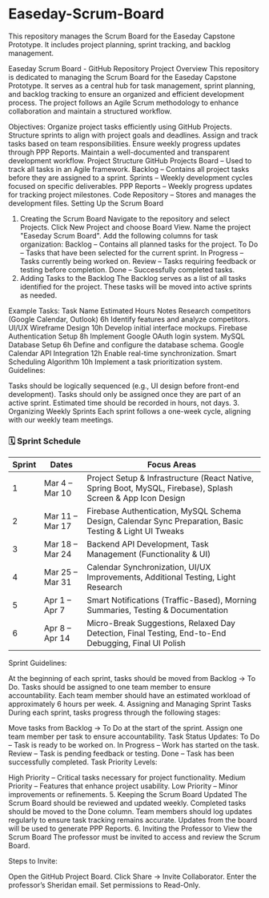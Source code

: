 # Easeday-Scrum-Board
This repository manages the Scrum Board for the Easeday Capstone Prototype. It includes project planning, sprint tracking, and backlog management.

Easeday Scrum Board - GitHub Repository
Project Overview
This repository is dedicated to managing the Scrum Board for the Easeday Capstone Prototype. It serves as a central hub for task management, sprint planning, and backlog tracking to ensure an organized and efficient development process. The project follows an Agile Scrum methodology to enhance collaboration and maintain a structured workflow.

Objectives:
Organize project tasks efficiently using GitHub Projects.
Structure sprints to align with project goals and deadlines.
Assign and track tasks based on team responsibilities.
Ensure weekly progress updates through PPP Reports.
Maintain a well-documented and transparent development workflow.
Project Structure
GitHub Projects Board – Used to track all tasks in an Agile framework.
Backlog – Contains all project tasks before they are assigned to a sprint.
Sprints – Weekly development cycles focused on specific deliverables.
PPP Reports – Weekly progress updates for tracking project milestones.
Code Repository – Stores and manages the development files.
Setting Up the Scrum Board
1. Creating the Scrum Board
Navigate to the repository and select Projects.
Click New Project and choose Board View.
Name the project "Easeday Scrum Board".
Add the following columns for task organization:
Backlog – Contains all planned tasks for the project.
To Do – Tasks that have been selected for the current sprint.
In Progress – Tasks currently being worked on.
Review – Tasks requiring feedback or testing before completion.
Done – Successfully completed tasks.
2. Adding Tasks to the Backlog
The Backlog serves as a list of all tasks identified for the project. These tasks will be moved into active sprints as needed.

Example Tasks:
Task Name	Estimated Hours	Notes
Research competitors (Google Calendar, Outlook)	6h	Identify features and analyze competitors.
UI/UX Wireframe Design	10h	Develop initial interface mockups.
Firebase Authentication Setup	8h	Implement Google OAuth login system.
MySQL Database Setup	6h	Define and configure the database schema.
Google Calendar API Integration	12h	Enable real-time synchronization.
Smart Scheduling Algorithm	10h	Implement a task prioritization system.
Guidelines:

Tasks should be logically sequenced (e.g., UI design before front-end development).
Tasks should only be assigned once they are part of an active sprint.
Estimated time should be recorded in hours, not days.
3. Organizing Weekly Sprints
Each sprint follows a one-week cycle, aligning with our weekly team meetings.

### 🗓 Sprint Schedule

| Sprint | Dates            | Focus Areas                                                                 |
|--------|------------------|-----------------------------------------------------------------------------|
| 1      | Mar 4 – Mar 10   | Project Setup & Infrastructure (React Native, Spring Boot, MySQL, Firebase), Splash Screen & App Icon Design |
| 2      | Mar 11 – Mar 17  | Firebase Authentication, MySQL Schema Design, Calendar Sync Preparation, Basic Testing & Light UI Tweaks |
| 3      | Mar 18 – Mar 24  | Backend API Development, Task Management (Functionality & UI)              |
| 4      | Mar 25 – Mar 31  | Calendar Synchronization, UI/UX Improvements, Additional Testing, Light Research |
| 5      | Apr 1 – Apr 7    | Smart Notifications (Traffic-Based), Morning Summaries, Testing & Documentation |
| 6      | Apr 8 – Apr 14   | Micro-Break Suggestions, Relaxed Day Detection, Final Testing, End-to-End Debugging, Final UI Polish |


Sprint Guidelines:

At the beginning of each sprint, tasks should be moved from Backlog → To Do.
Tasks should be assigned to one team member to ensure accountability.
Each team member should have an estimated workload of approximately 6 hours per week.
4. Assigning and Managing Sprint Tasks
During each sprint, tasks progress through the following stages:

Move tasks from Backlog → To Do at the start of the sprint.
Assign one team member per task to ensure accountability.
Task Status Updates:
To Do – Task is ready to be worked on.
In Progress – Work has started on the task.
Review – Task is pending feedback or testing.
Done – Task has been successfully completed.
Task Priority Levels:

High Priority – Critical tasks necessary for project functionality.
Medium Priority – Features that enhance project usability.
Low Priority – Minor improvements or refinements.
5. Keeping the Scrum Board Updated
The Scrum Board should be reviewed and updated weekly.
Completed tasks should be moved to the Done column.
Team members should log updates regularly to ensure task tracking remains accurate.
Updates from the board will be used to generate PPP Reports.
6. Inviting the Professor to View the Scrum Board
The professor must be invited to access and review the Scrum Board.

Steps to Invite:

Open the GitHub Project Board.
Click Share → Invite Collaborator.
Enter the professor’s Sheridan email.
Set permissions to Read-Only.
